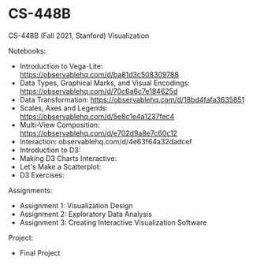 # CS-448B
CS-448B (Fall 2021, Stanford)
Visualization

Notebooks:
- Introduction to Vega-Lite: https://observablehq.com/d/ba81d3c508309788
- Data Types, Graphical Marks, and Visual Encodings: https://observablehq.com/d/70c6a6c7e184625d
- Data Transformation: https://observablehq.com/d/18bd4fafa3635851
- Scales, Axes and Legends: https://observablehq.com/d/5e8c1e4a1237fec4
- Multi-View Composition: https://observablehq.com/d/e702d9a8e7c60c12
- Interaction: observablehq.com/d/4e63f64a32dadcef 
- Introduction to D3: 
- Making D3 Charts Interactive: 
- Let's Make a Scatterplot: 
- D3 Exercises: 

Assignments:
- Assignment 1: Visualization Design
- Assignment 2: Exploratory Data Analysis
- Assignment 3: Creating Interactive Visualization Software

Project:
- Final Project
